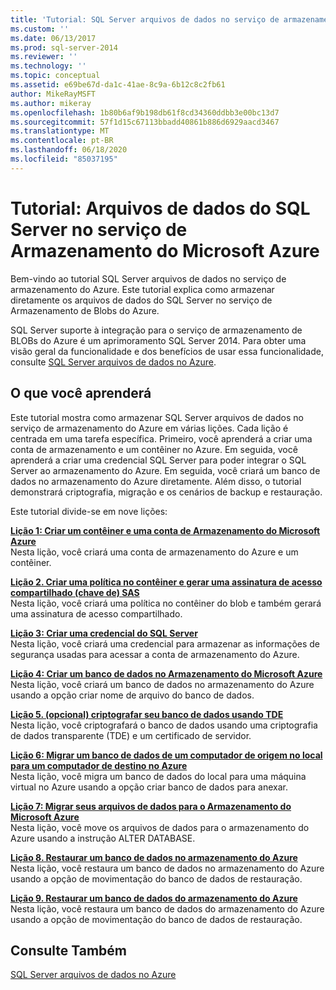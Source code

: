 ```yaml
---
title: 'Tutorial: SQL Server arquivos de dados no serviço de armazenamento do Azure | Microsoft Docs'
ms.custom: ''
ms.date: 06/13/2017
ms.prod: sql-server-2014
ms.reviewer: ''
ms.technology: ''
ms.topic: conceptual
ms.assetid: e69be67d-da1c-41ae-8c9a-6b12c8c2fb61
author: MikeRayMSFT
ms.author: mikeray
ms.openlocfilehash: 1b80b6af9b198db61f8cd34360ddbb3e00bc13d7
ms.sourcegitcommit: 57f1d15c67113bbadd40861b886d6929aacd3467
ms.translationtype: MT
ms.contentlocale: pt-BR
ms.lasthandoff: 06/18/2020
ms.locfileid: "85037195"
---
```

# <a name="tutorial-sql-server-data-files-in-azure-storage-service"></a>Tutorial: Arquivos de dados do SQL Server no serviço de Armazenamento do Microsoft Azure
  Bem-vindo ao tutorial SQL Server arquivos de dados no serviço de armazenamento do Azure. Este tutorial explica como armazenar diretamente os arquivos de dados do SQL Server no serviço de Armazenamento de Blobs do Azure.  
  
 SQL Server suporte à integração para o serviço de armazenamento de BLOBs do Azure é um aprimoramento SQL Server 2014. Para obter uma visão geral da funcionalidade e dos benefícios de usar essa funcionalidade, consulte [SQL Server arquivos de dados no Azure](databases/sql-server-data-files-in-microsoft-azure.md).  
  
## <a name="what-you-will-learn"></a>O que você aprenderá  
 Este tutorial mostra como armazenar SQL Server arquivos de dados no serviço de armazenamento do Azure em várias lições. Cada lição é centrada em uma tarefa específica. Primeiro, você aprenderá a criar uma conta de armazenamento e um contêiner no Azure. Em seguida, você aprenderá a criar uma credencial SQL Server para poder integrar o SQL Server ao armazenamento do Azure. Em seguida, você criará um banco de dados no armazenamento do Azure diretamente. Além disso, o tutorial demonstrará criptografia, migração e os cenários de backup e restauração.  
  
 Este tutorial divide-se em nove lições:  
  
 **[Lição 1: Criar um contêiner e uma conta de Armazenamento do Microsoft Azure](../tutorials/lesson-1-create-windows-azure-storage-account-and-container.md)**  
 Nesta lição, você criará uma conta de armazenamento do Azure e um contêiner.  
  
 **[Lição 2. Criar uma política no contêiner e gerar uma assinatura de acesso compartilhado &#40;chave de&#41; SAS](lesson-1-create-stored-access-policy-and-shared-access-signature.md)**  
 Nesta lição, você criará uma política no contêiner do blob e também gerará uma assinatura de acesso compartilhado.  
  
 **[Lição 3: Criar uma credencial do SQL Server](lesson-2-create-a-sql-server-credential-using-a-shared-access-signature.md)**  
 Nesta lição, você criará uma credencial para armazenar as informações de segurança usadas para acessar a conta de armazenamento do Azure.  
  
 **[Lição 4: Criar um banco de dados no Armazenamento do Microsoft Azure](../relational-databases/lesson-3-database-backup-to-url.md)**  
 Nesta lição, você criará um banco de dados no armazenamento do Azure usando a opção criar nome de arquivo do banco de dados.  
  
 **[Lição 5. &#40;opcional&#41; criptografar seu banco de dados usando TDE](../relational-databases/lesson-4-restore-database-to-virtual-machine-from-url.md)**  
 Nesta lição, você criptografará o banco de dados usando uma criptografia de dados transparente (TDE) e um certificado de servidor.  
  
 **[Lição 6: Migrar um banco de dados de um computador de origem no local para um computador de destino no Azure](lesson-5-backup-database-using-file-snapshot-backup.md)**  
 Nesta lição, você migra um banco de dados do local para uma máquina virtual no Azure usando a opção criar banco de dados para anexar.  
  
 **[Lição 7: Migrar seus arquivos de dados para o Armazenamento do Microsoft Azure](../relational-databases/lesson-6-generate-activity-and-backup-log-using-file-snapshot-backup.md)**  
 Nesta lição, você move os arquivos de dados para o armazenamento do Azure usando a instrução ALTER DATABASE.  
  
 **[Lição 8. Restaurar um banco de dados no armazenamento do Azure](../relational-databases/lesson-7-restore-a-database-to-a-point-in-time.md)**  
 Nesta lição, você restaura um banco de dados no armazenamento do Azure usando a opção de movimentação do banco de dados de restauração.  
  
 **[Lição 9. Restaurar um banco de dados do armazenamento do Azure](lesson-8-restore-as-new-database-from-log-backup.md)**  
 Nesta lição, você restaura um banco de dados do armazenamento do Azure usando a opção de movimentação do banco de dados de restauração.  
  
## <a name="see-also"></a>Consulte Também  
 [SQL Server arquivos de dados no Azure](databases/sql-server-data-files-in-microsoft-azure.md)  
  
  
